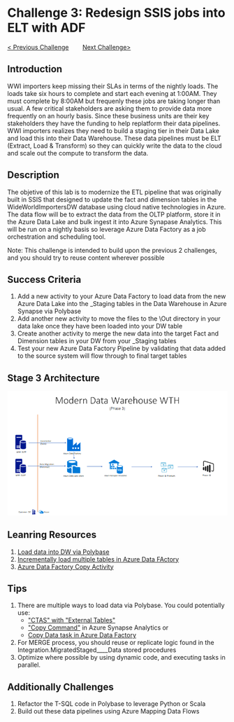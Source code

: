 # 	Challenge 3: Redesign SSIS jobs into ELT with ADF

[< Previous Challenge](/Student/Challenges/Challenge2/README.md)&nbsp;&nbsp;&nbsp;&nbsp;&nbsp;&nbsp;&nbsp;&nbsp;[Next Challenge>](/Student/Challenges/Challenge4/README.md)

## Introduction
WWI importers keep missing their SLAs in terms of the nightly loads.  The loads take six hours to complete and start each evening at 1:00AM.  They must complete by 8:00AM but frequenly these jobs are taking longer than usual.  A few critical stakeholders are asking them to provide data more frequently on an hourly basis.  Since these business units are their key stakeholders they have the funding to help replatform their data pipelines.  WWI importers realizes they need to build a staging tier in their Data Lake and load this into their Data Warehouse.  These data pipelines must be ELT (Extract, Load & Transform) so they can quickly write the data to the cloud and scale out the compute to transform the data.

## Description
The objetive of this lab is to modernize the ETL pipeline that was originally built in SSIS that designed to update the fact and dimension tables in the WideWorldImportersDW database using cloud native technologies in Azure.  The data flow will be to extract the data from the OLTP platform, store it in the Azure Data Lake and bulk ingest it into Azure Synapase Analytics.  This will be run on a nightly basis so leverage Azure Data Factory as a job orchestration and scheduling tool.

Note: This challenge is intended to build upon the previous 2 challenges, and you should try to reuse content wherever possible

## Success Criteria
1. Add a new activity to your Azure Data Factory to load data from the new Azure Data Lake into the _Staging tables in the Data Warehouse in Azure Synapse via Polybase
2. Add another new activity to move the files to the \Out directory in your data lake once they have been loaded into your DW table
3. Create another activity to merge the new data into the target Fact and Dimension tables in your DW from your _Staging tables
4. Test your new Azure Data Factory Pipeline by validating that data added to the source system will flow through to final target tables

## Stage 3 Architecture
![The Solution diagram is described in the text following this diagram.](/images/Challenge3.png)

## Leanring Resources
1. [Load data into DW via Polybase](https://docs.microsoft.com/en-us/azure/synapse-analytics/sql-data-warehouse/load-data-from-azure-blob-storage-using-polybase)
2. [Incrementally load multiple tables in Azure Data FActory](https://docs.microsoft.com/en-us/azure/data-factory/tutorial-incremental-copy-multiple-tables-portal)
3. [Azure Data Factory Copy Activity](https://docs.microsoft.com/en-us/azure/data-factory/copy-activity-overview)

## Tips
1. There are multiple ways to load data via Polybase.  You could potentially use:
    - ["CTAS" with "External Tables"](https://docs.microsoft.com/en-us/sql/t-sql/statements/create-table-as-select-azure-sql-data-warehouse?toc=/azure/synapse-analytics/sql-data-warehouse/toc.json&bc=/azure/synapse-analytics/sql-data-warehouse/breadcrumb/toc.json&view=azure-sqldw-latest)
    - ["Copy Command"](https://docs.microsoft.com/en-us/sql/t-sql/statements/copy-into-transact-sql?view=azure-sqldw-latest) in Azure Synapse Analytics or 
    - [Copy Data task in Azure Data Factory](https://docs.microsoft.com/en-us/azure/data-factory/connector-azure-sql-data-warehouse)
2. For MERGE process, you should reuse or replicate logic found in the Integration.MigratedStaged____Data stored procedures
3. Optimize where possible by using dynamic code, and executing tasks in parallel.

## Additionally Challenges
1. Refactor the T-SQL code in Polybase to leverage Python or Scala
2. Build out these data pipelines using Azure Mapping Data Flows

